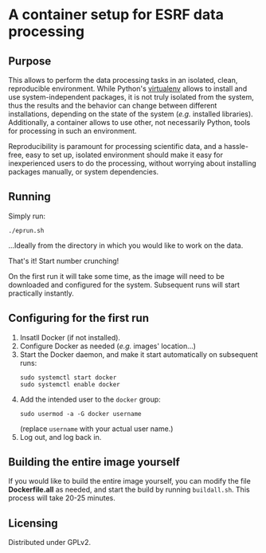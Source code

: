 # A container setup for ESRF data processing

## Purpose

This allows to perform the data processing tasks in an isolated, clean,
reproducible environment. While Python's [virtualenv](https://virtualenv.pypa.io/en/stable)
allows to install and use system-independent packages, it is not truly isolated
from the system, thus the results and the behavior can change between different
installations, depending on the state of the system (*e.g.* installed
libraries). Additionally, a container allows to use other, not necessarily
Python, tools for processing in such an environment.

Reproducibility is paramount for processing scientific data, and a hassle-free,
easy to set up, isolated environment should make it easy for inexperienced
users to do the processing, without worrying about installing packages
manually, or system dependencies.

## Running

Simply run:

`./eprun.sh`

...Ideally from the directory in which you would like to work on the data.

That's it! Start number crunching!

On the first run it will take some time, as the image will need to be
downloaded and configured for the system. Subsequent runs will start
practically instantly.

## Configuring for the first run

1. Insatll Docker (if not installed).
2. Configure Docker as needed (*e.g.* images' location...)
3. Start the Docker daemon, and make it start automatically on subsequent runs:
    ```
    sudo systemctl start docker
    sudo systemctl enable docker
    ```
4. Add the intended user to the `docker` group:
    ```
    sudo usermod -a -G docker username
    ```
    (replace `username` with your actual user name.)
5. Log out, and log back in.

## Building the entire image yourself

If you would like to build the entire image yourself, you can modify the file
**Dockerfile.all** as needed, and start the build by running `buildall.sh`.
This process will take 20-25 minutes.

## Licensing

Distributed under GPLv2.
